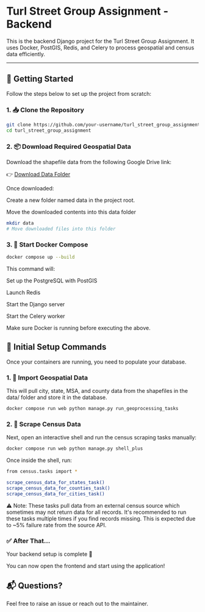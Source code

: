 # Turl Street Group Assignment - Backend

This is the backend Django project for the Turl Street Group Assignment. It uses Docker, PostGIS, Redis, and Celery to process geospatial and census data efficiently.

---

## 🚀 Getting Started

Follow the steps below to set up the project from scratch:

### 1. 📥 Clone the Repository

```bash
git clone https://github.com/your-username/turl_street_group_assignment.git
cd turl_street_group_assignment
```

### 2. 📦 Download Required Geospatial Data
Download the shapefile data from the following Google Drive link:

👉 [Download Data Folder](https://drive.google.com/drive/folders/14krFfDOzba53SzEgsCyXrSHO1PBlbVKW?usp=drive_link)

Once downloaded:

Create a new folder named data in the project root.

Move the downloaded contents into this data folder

```bash
mkdir data
# Move downloaded files into this folder
```

### 3. 🐳 Start Docker Compose
```bash
docker compose up --build
```
This command will:

Set up the PostgreSQL with PostGIS

Launch Redis

Start the Django server

Start the Celery worker

Make sure Docker is running before executing the above.

## 📌 Initial Setup Commands
Once your containers are running, you need to populate your database.

### 1. 🔄 Import Geospatial Data
This will pull city, state, MSA, and county data from the shapefiles in the data/ folder and store it in the database.
```bash
docker compose run web python manage.py run_geoprocessing_tasks
```

### 2. 🧠 Scrape Census Data
Next, open an interactive shell and run the census scraping tasks manually:
```bash
docker compose run web python manage.py shell_plus
```
Once inside the shell, run:
```bash
from census.tasks import *

scrape_census_data_for_states_task()
scrape_census_data_for_counties_task()
scrape_census_data_for_cities_task()
```

⚠️ Note: These tasks pull data from an external census source which sometimes may not return data for all records.
It's recommended to run these tasks multiple times if you find records missing. This is expected due to ~5% failure rate from the source API.

### ✅ After That...
Your backend setup is complete 🎉

You can now open the frontend and start using the application!

## 📬 Questions?
Feel free to raise an issue or reach out to the maintainer.

